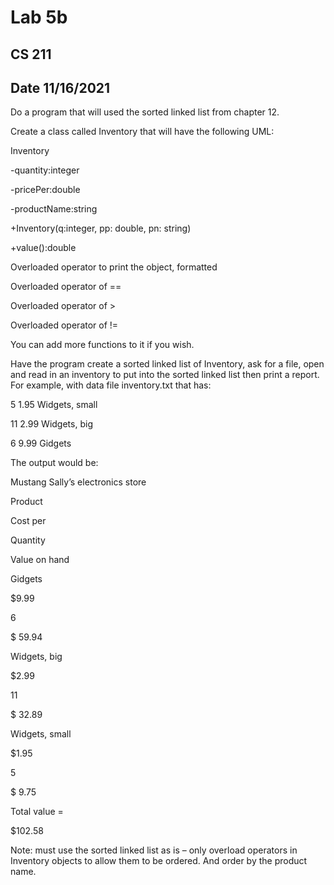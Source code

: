 # Lab 5b
## CS 211
## Date 11/16/2021

Do a program that will used the sorted linked list from chapter 12.

Create a class called Inventory that will have the following UML:

Inventory

-quantity:integer

-pricePer:double

-productName:string

+Inventory(q:integer, pp: double, pn: string)

+value():double

Overloaded operator to print the object, formatted

Overloaded operator of ==

Overloaded operator of >

Overloaded operator of !=

 

You can add more functions to it if you wish.

Have the program create a sorted linked list of Inventory, ask for a file, open and read in an inventory to put into the sorted linked list then print a report. For example, with data file inventory.txt that has:

5 1.95 Widgets, small

11 2.99 Widgets, big

6 9.99 Gidgets

 

The output would be:

Mustang Sally’s electronics store

 

Product

Cost per

Quantity

Value on hand

Gidgets

$9.99

6

$  59.94

Widgets, big

$2.99

11

$  32.89

Widgets, small

$1.95

5

$    9.75

Total value =

 

 

$102.58

 

Note: must use the sorted linked list as is – only overload operators in Inventory objects to allow them to be ordered. And order by the product name.
